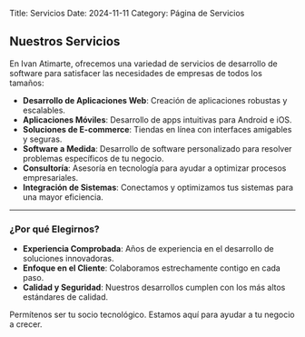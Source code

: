 Title: Servicios
Date: 2024-11-11
Category: Página de Servicios

## Nuestros Servicios

En Ivan Atimarte, ofrecemos una variedad de servicios de desarrollo de software para satisfacer las necesidades de empresas de todos los tamaños:

- **Desarrollo de Aplicaciones Web**: Creación de aplicaciones robustas y escalables.
- **Aplicaciones Móviles**: Desarrollo de apps intuitivas para Android e iOS.
- **Soluciones de E-commerce**: Tiendas en línea con interfaces amigables y seguras.
- **Software a Medida**: Desarrollo de software personalizado para resolver problemas específicos de tu negocio.
- **Consultoría**: Asesoría en tecnología para ayudar a optimizar procesos empresariales.
- **Integración de Sistemas**: Conectamos y optimizamos tus sistemas para una mayor eficiencia.

---

### ¿Por qué Elegirnos?

- **Experiencia Comprobada**: Años de experiencia en el desarrollo de soluciones innovadoras.
- **Enfoque en el Cliente**: Colaboramos estrechamente contigo en cada paso.
- **Calidad y Seguridad**: Nuestros desarrollos cumplen con los más altos estándares de calidad.

Permítenos ser tu socio tecnológico. Estamos aquí para ayudar a tu negocio a crecer.
